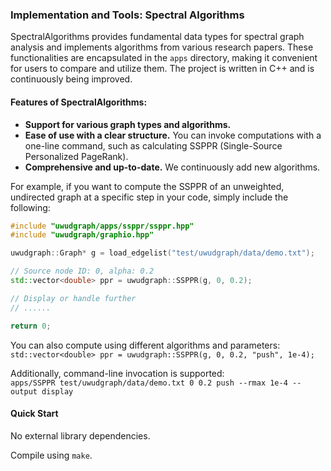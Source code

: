 ### Implementation and Tools: Spectral Algorithms

SpectralAlgorithms provides fundamental data types for spectral graph analysis and implements algorithms from various research papers. These functionalities are encapsulated in the `apps` directory, making it convenient for users to compare and utilize them. The project is written in C++ and is continuously being improved.

#### Features of SpectralAlgorithms:
- **Support for various graph types and algorithms.**
- **Ease of use with a clear structure.** You can invoke computations with a one-line command, such as calculating SSPPR (Single-Source Personalized PageRank).
- **Comprehensive and up-to-date.** We continuously add new algorithms.

For example, if you want to compute the SSPPR of an unweighted, undirected graph at a specific step in your code, simply include the following:

```cpp
#include "uwudgraph/apps/ssppr/ssppr.hpp"
#include "uwudgraph/graphio.hpp"

uwudgraph::Graph* g = load_edgelist("test/uwudgraph/data/demo.txt");

// Source node ID: 0, alpha: 0.2
std::vector<double> ppr = uwudgraph::SSPPR(g, 0, 0.2);

// Display or handle further
// ......

return 0;
```

You can also compute using different algorithms and parameters:  
`std::vector<double> ppr = uwudgraph::SSPPR(g, 0, 0.2, "push", 1e-4);`

Additionally, command-line invocation is supported:  
`apps/SSPPR test/uwudgraph/data/demo.txt 0 0.2 push --rmax 1e-4 --output display`

#### Quick Start
No external library dependencies.

Compile using `make`.
